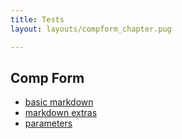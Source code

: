 ```yaml
---
title: Tests
layout: layouts/compform_chapter.pug

---
```



## Comp Form

- [basic markdown](markdown.html)
- [markdown extras](extras.html)
- [parameters](parameters.html)
